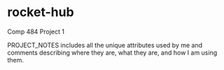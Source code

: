 # rocket-hub
Comp 484 Project 1

PROJECT_NOTES includes all the unique attributes used by me and comments describing where they are,
what they are, and how I am using them.
